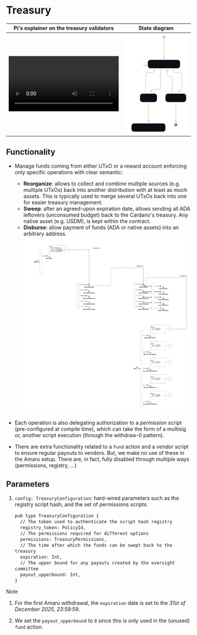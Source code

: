 # Treasury

<table>
<thead>
<tr>
<th>Pi's explainer on the treasury validators</th>
<th>State diagram</th>
</tr>
</thead
<tbody>
<tr>
<td>
<video src="https://github.com/user-attachments/assets/9d859409-2337-47fd-be66-a04a3e71b25a"></video>
</td>
<td>
<picture>
  <source media="(prefers-color-scheme: dark)" srcset="../.github/img/treasury-state-diagram-dark.svg" />
  <source media="(prefers-color-scheme: light)" srcset="../.github/img/treasury-state-diagram-light.svg" />
  <img alt="State diagram" src="../.github/img/treasury-state-diagram-dark.svg" width="500" />
</picture>
</td>
</tr>
</tbody>
</table>

## Functionality

- Manage funds coming from either UTxO or a reward account enforcing only specific operations with clear semantic:
  - **Reorganize**: allows to collect and combine multiple sources (e.g. multiple UTxOs) back into another distribution with at least as much assets. This is typically used to merge several UTxOs back into one for easier treasury management.
  - **Sweep**: after an agreed-upon expiration date, allows sending all ADA leftovers (unconsumed budget) back to the Cardano's treasury. Any native asset (e.g. USDM), is kept within the contract.
  - **Disburse**: allow payment of funds (ADA or native assets) into an arbitrary address.
    <img height="480" width="auto" src="./treasury/disburse.jpg" alt="Disburse diagram" />

- Each operation is also delegating authorization to a _permission_ script (pre-configured at compile time), which can take the form of a multisig or, another script execution (through the withdraw-0 pattern).

- There are extra functionality related to a `Fund` action and a _vendor_ script to ensure regular payouts to vendors. But, we make no use of these in the Amaru setup. There are, in fact, fully disabled through multiple ways (permissions, registry, ...)

## Parameters

1. `config: TreasuryConfiguration`: hard-wired parameters such as the registry script hash, and the set of permissions scripts.

   ```aiken
   pub type TreasuryConfiguration {
     // The token used to authenticate the script hash registry
     registry_token: PolicyId,
     // The permissions required for different options
     permissions: TreasuryPermissions,
     // The time after which the funds can be swept back to the treasury
     expiration: Int,
     // The upper bound for any payouts created by the oversight committee
     payout_upperbound: Int,
   }
   ```

> [!NOTE]
>
> 1. For the first Amaru withdrawal, the `expiration` date is set to the _31st of December 2025, 23:59:59_.
>
> 2. We set the `payout_upperbound` to `0` since this is only used in the (unused) `fund` action.
